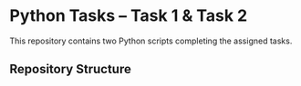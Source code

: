 # Python Tasks – Task 1 & Task 2

This repository contains two Python scripts completing the assigned tasks.

## Repository Structure
